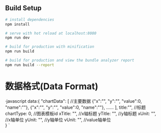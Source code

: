 
## Build Setup

``` bash
# install dependencies
npm install

# serve with hot reload at localhost:8080
npm run dev

# build for production with minification
npm run build

# build for production and view the bundle analyzer report
npm run build --report
```

# 数据格式(Data Format)
·javascript
  data:{
	"chartData": [ //主要数据
		{"x":"", "y":"", "value":0, "name":""},
		{"x":"", "y":"", "value":0, "name":""},
		......
	],
    title:"", //标题
	chartType: 0, //图表模板id
    xTitle: "", //x轴标题
    yTitle: "", //y轴标题
    xUnit: "", //x轴单位
    yUnit: "", //y轴单位
    vUnit: "", //value轴单位   
}
`
